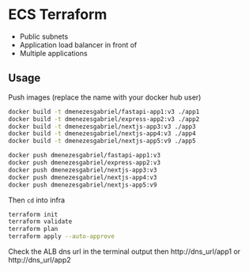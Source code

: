 # ECS Terraform

- Public subnets
- Application load balancer in front of
- Multiple applications

## Usage

Push images (replace the name with your docker hub user)

```sh
docker build -t dmenezesgabriel/fastapi-app1:v3 ./app1
docker build -t dmenezesgabriel/express-app2:v3 ./app2
docker build -t dmenezesgabriel/nextjs-app3:v3 ./app3
docker build -t dmenezesgabriel/nextjs-app4:v3 ./app4
docker build -t dmenezesgabriel/nextjs-app5:v9 ./app5

docker push dmenezesgabriel/fastapi-app1:v3
docker push dmenezesgabriel/express-app2:v3
docker push dmenezesgabriel/nextjs-app3:v3
docker push dmenezesgabriel/nextjs-app4:v3
docker push dmenezesgabriel/nextjs-app5:v9
```

Then `cd` into infra

```sh
terraform init
terraform validate
terraform plan
terraform apply --auto-approve
```

Check the ALB dns url in the terminal output then http://dns_url/app1 or http://dns_url/app2
